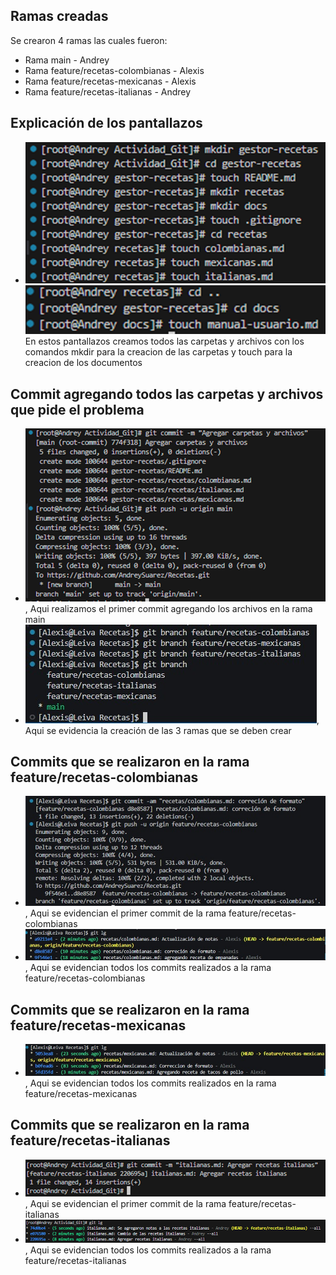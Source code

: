 ## Ramas creadas
Se crearon 4 ramas las cuales fueron:
* Rama main - Andrey
* Rama feature/recetas-colombianas - Alexis
* Rama feature/recetas-mexicanas - Alexis
* Rama feature/recetas-italianas - Andrey

## Explicación de los pantallazos
* ![alt text](creacion_recetas.png)
  ![alt text](creacion_docs.png)
  En estos pantallazos creamos todos las carpetas y archivos con los comandos mkdir para la creacion de las carpetas y touch para la creacion de los documentos

## Commit agregando todos las carpetas y archivos que pide el problema
* ![alt text](primer_commit.png), Aqui realizamos el primer commit agregando los archivos en la rama main
* ![alt text](<creacion_ramas.jpg>), Aqui se evidencia la creación de las 3 ramas que se deben crear

## Commits que se realizaron en la rama feature/recetas-colombianas
* ![alt text](Rcolombianas.png), Aqui se evidencian el primer commit de la rama feature/recetas-colombianas
* ![alt text](lgcolombianas.png), Aqui se evidencian todos los commits realizados a la rama feature/recetas-colombianas

## Commits que se realizaron en la rama feature/recetas-mexicanas
* ![alt text](lgmexicanas.png), Aqui se evidencian todos los commits realizados en la rama feature/recetas-mexicanas

## Commits que se realizaron en la rama feature/recetas-italianas
* ![alt text](Ritalianas.png), Aqui se evidencian el primer commit de la rama feature/recetas-italianas
* ![alt text](lgitalianas.png), Aqui se evidencian todos los commits realizados a la rama feature/recetas-italianas 